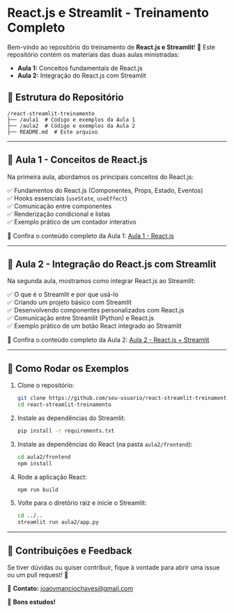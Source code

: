 # React.js e Streamlit - Treinamento Completo

Bem-vindo ao repositório do treinamento de **React.js e Streamlit**! 🚀 Este repositório contém os materiais das duas aulas ministradas:

- **Aula 1:** Conceitos fundamentais de React.js
- **Aula 2:** Integração do React.js com Streamlit

## 📌 Estrutura do Repositório

```
/react-streamlit-treinamento
├── /aula1  # Código e exemplos da Aula 1
├── /aula2  # Código e exemplos da Aula 2
├── README.md  # Este arquivo
```

---

## 📖 Aula 1 - Conceitos de React.js

Na primeira aula, abordamos os principais conceitos do React.js:

✅ Fundamentos do React.js (Componentes, Props, Estado, Eventos)  
✅ Hooks essenciais (`useState`, `useEffect`)  
✅ Comunicação entre componentes  
✅ Renderização condicional e listas  
✅ Exemplo prático de um contador interativo  

🔗 Confira o conteúdo completo da Aula 1: [Aula 1 - React.js](./aula1)

---

## 🔗 Aula 2 - Integração do React.js com Streamlit

Na segunda aula, mostramos como integrar React.js ao Streamlit:

✅ O que é o Streamlit e por que usá-lo  
✅ Criando um projeto básico com Streamlit  
✅ Desenvolvendo componentes personalizados com React.js  
✅ Comunicação entre Streamlit (Python) e React.js  
✅ Exemplo prático de um botão React integrado ao Streamlit  

🔗 Confira o conteúdo completo da Aula 2: [Aula 2 - React.js + Streamlit](./aula2)

---

## 🚀 Como Rodar os Exemplos

1. Clone o repositório:
   ```sh
   git clone https://github.com/seu-usuario/react-streamlit-treinamento.git
   cd react-streamlit-treinamento
   ```
2. Instale as dependências do Streamlit:
   ```sh
   pip install -r requirements.txt
   ```
3. Instale as dependências do React (na pasta `aula2/frontend`):
   ```sh
   cd aula2/frontend
   npm install
   ```
4. Rode a aplicação React:
   ```sh
   npm run build
   ```
5. Volte para o diretório raiz e inicie o Streamlit:
   ```sh
   cd ../..
   streamlit run aula2/app.py
   ```

---

## 📢 Contribuições e Feedback
Se tiver dúvidas ou quiser contribuir, fique à vontade para abrir uma issue ou um pull request! 🤝

📩 **Contato:** joaovmanciochaves@gmail.com

🚀 **Bons estudos!**

